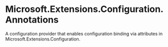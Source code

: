 # Microsoft.Extensions.Configuration.Annotations
A configuration provider that enables configuration binding via attributes in Microsoft.Extensions.Configuration.
